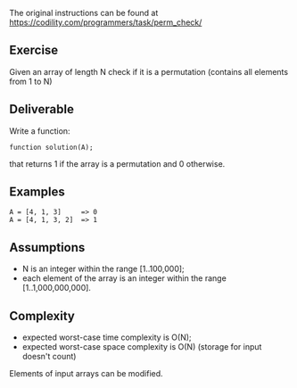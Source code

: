 The original instructions can be found at https://codility.com/programmers/task/perm_check/

## Exercise

Given an array of length N check if it is a permutation (contains all elements from 1 to N)

## Deliverable

Write a function:

    function solution(A);

that returns 1 if the array is a permutation and 0 otherwise.

## Examples

    A = [4, 1, 3]     => 0
    A = [4, 1, 3, 2]  => 1


## Assumptions

- N is an integer within the range [1..100,000];
- each element of the array is an integer within the range [1..1,000,000,000].

## Complexity

- expected worst-case time complexity is O(N);
- expected worst-case space complexity is O(N) (storage for input doesn't count)

Elements of input arrays can be modified.
